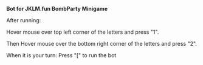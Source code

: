 **Bot for JKLM.fun BombParty Minigame**

After running:

Hover mouse over top left corner of the letters and press "1".

Then Hover mouse over the bottom right corner of the letters and press "2".

When it is your turn: Press "[" to run the bot

